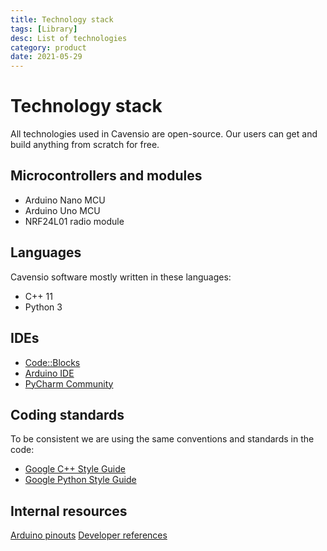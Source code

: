 ```yaml
---
title: Technology stack
tags: [Library]
desc: List of technologies
category: product
date: 2021-05-29
---
```


# Technology stack

All technologies used in Cavensio are open-source.
Our users can get and build anything from scratch for free.

## Microcontrollers and modules

- Arduino Nano MCU
- Arduino Uno MCU
- NRF24L01 radio module

## Languages

Cavensio software mostly written in these languages:

- C++ 11
- Python 3

## IDEs

- [Code::Blocks](https://www.codeblocks.org/)
- [Arduino IDE](https://www.arduino.cc/en/software)
- [PyCharm Community](https://www.jetbrains.com/pycharm/download/)

## Coding standards

To be consistent we are using the same conventions and standards in the code:

- [Google C++ Style Guide](https://google.github.io/styleguide/cppguide.html)
- [Google Python Style Guide](https://google.github.io/styleguide/pyguide.html)

## Internal resources

[Arduino pinouts](/arduino-pinouts)
[Developer references](/dev-refs)



